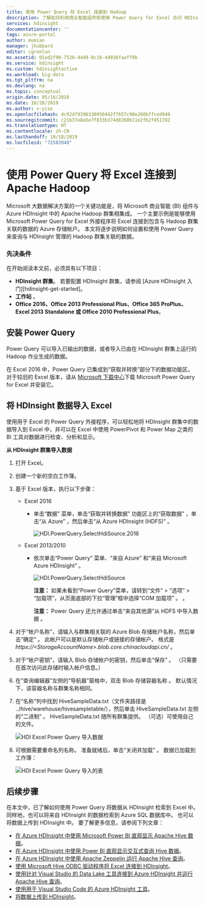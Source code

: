 ```yaml
---
title: 使用 Power Query 将 Excel 连接到 Hadoop
description: 了解如何利用商业智能组件和使用 Power Query for Excel 访问 HDInsight 上的 Hadoop 中存储的数据。
services: hdinsight
documentationcenter: ''
tags: azure-portal
author: mumian
manager: jhubbard
editor: cgronlun
ms.assetid: 01ad2f90-7520-44d9-8c16-4d936faaff9b
ms.service: hdinsight
ms.custom: hdinsightactive
ms.workload: big-data
ms.tgt_pltfrm: na
ms.devlang: na
ms.topic: conceptual
origin.date: 05/16/2018
ms.date: 10/28/2019
ms.author: v-yiso
ms.openlocfilehash: 4c92df9396330950442f7657c90e260bffced940
ms.sourcegitcommit: c21b37e8a5e7f833b374d8260b11e2fb2f451782
ms.translationtype: HT
ms.contentlocale: zh-CN
ms.lasthandoff: 10/18/2019
ms.locfileid: "72583940"
---
```

# <a name="connect-excel-to-apache-hadoop-by-using-power-query"></a>使用 Power Query 将 Excel 连接到 Apache Hadoop
Microsoft 大数据解决方案的一个关键功能是，将 Microsoft 商业智能 (BI) 组件与 Azure HDInsight 中的 Apache Hadoop 群集相集成。 一个主要示例是能够使用 Microsoft Power Query for Excel 外接程序将 Excel 连接到包含与 Hadoop 群集关联的数据的 Azure 存储帐户。 本文将逐步说明如何设置和使用 Power Query 来查询与 HDInsight 管理的 Hadoop 群集关联的数据。

### <a name="prerequisites"></a>先决条件
在开始阅读本文前，必须具有以下项目：

* **HDInsight 群集**。 若要配置 HDInsight 群集，请参阅 [Azure HDInsight 入门][hdinsight-get-started]。
* **工作站** 。
* **Office 2016、Office 2013 Professional Plus、Office 365 ProPlus、Excel 2013 Standalone 或 Office 2010 Professional Plus**。

## <a name="install-power-query"></a>安装 Power Query
Power Query 可以导入已输出的数据，或者导入已由在 HDInsight 群集上运行的 Hadoop 作业生成的数据。

在 Excel 2016 中，Power Query 已集成到“获取并转换”部分下的数据功能区。 对于较旧的 Excel 版本，请从 [Microsoft 下载中心][powerquery-download]下载 Microsoft Power Query for Excel 并安装它。

## <a name="import-hdinsight-data-into-excel"></a>将 HDInsight 数据导入 Excel
使用用于 Excel 的 Power Query 外接程序，可以轻松地将 HDInsight 群集中的数据导入到 Excel 中，并可以在 Excel 中使用 PowerPivot 和 Power Map 之类的 BI 工具对数据进行检查、分析和显示。

**从 HDInsight 群集导入数据**

1. 打开 Excel。
2. 创建一个新的空白工作簿。
3. 基于 Excel 版本，执行以下步骤：

   - Excel 2016

     - 单击“数据”  菜单，单击“获取并转换数据”  功能区上的“获取数据”  ，单击“从 Azure”  ，然后单击“从 Azure HDInsight (HDFS)”  。

       ![HDI.PowerQuery.SelectHdiSource.2016](./media/apache-hadoop-connect-excel-power-query/powerquery-selecthdisource-excel2016.png)

   - Excel 2013/2010

     - 依次单击“Power Query”  菜单、“来自 Azure”  和“来自 Microsoft Azure HDInsight”  。
   
       ![HDI.PowerQuery.SelectHdiSource](./media/apache-hadoop-connect-excel-power-query/powerquery-selecthdisource.png)
       
       **注意：** 如果未看到“Power Query”菜单，请转到“文件” > “选项” > “加载项”，从页面底部的下拉“管理”框中选择“COM 加载项”       。  。
       
       **注意：** Power Query 还允许通过单击“来自其他源”从 HDFS 中导入数据  。
4. 对于“帐户名称”，请输入与群集相关联的 Azure Blob 存储帐户名称，然后单击“确定”   。 此帐户可以是默认存储帐户或链接的存储帐户。  格式是 *https://&lt;StorageAccountName>.blob.core.chinacloudapi.cn/* 。
5. 对于“帐户密钥”，请输入 Blob 存储帐户的密钥，然后单击“保存”   。 （只需要在首次访问此存储时输入帐户信息。）
6. 在“查询编辑器”左侧的“导航器”窗格中，双击 Blob 存储容器名称  。 默认情况下，该容器名称与群集名称相同。
7. 在“名称”列中找到 HiveSampleData.txt（文件夹路径是 ../hive/warehouse/hivesampletable/），然后单击 HiveSampleData.txt 左侧的“二进制”     。 HiveSampleData.txt 随所有群集提供。 （可选）可使用自己的文件。

    ![HDI Excel Power Query 导入数据](./media/apache-hadoop-connect-excel-power-query/powerquery-importdata.png)

8. 可根据需要重命名列名称。 准备就绪后，单击“关闭并加载”  。  数据已加载到工作簿：

    ![HDI Excel Power Query 导入的表](./media/apache-hadoop-connect-excel-power-query/powerquery-importedtable.png)

## <a name="next-steps"></a>后续步骤
在本文中，已了解如何使用 Power Query 将数据从 HDInsight 检索到 Excel 中。 同样地，也可以将来自 HDInsight 的数据检索到 Azure SQL 数据库中。 也可以将数据上传到 HDInsight 中。 要了解更多信息，请参阅下列文章：

* [在 Azure HDInsight 中使用 Microsoft Power BI 直观显示 Apache Hive 数据](apache-hadoop-connect-hive-power-bi.md)。
* [在 Azure HDInsight 中使用 Power BI 直观显示交互式查询 Hive 数据](../interactive-query/apache-hadoop-connect-hive-power-bi-directquery.md)。
* [在 Azure HDInsight 中使用 Apache Zeppelin 运行 Apache Hive 查询](../interactive-query/hdinsight-connect-hive-zeppelin.md)。
* [使用 Microsoft Hive ODBC 驱动程序将 Excel 连接到 HDInsight](apache-hadoop-connect-excel-hive-odbc-driver.md)。
* [使用针对 Visual Studio 的 Data Lake 工具连接到 Azure HDInsight 并运行 Apache Hive 查询](apache-hadoop-visual-studio-tools-get-started.md)。
* [使用用于 Visual Studio Code 的 Azure HDInsight 工具](../hdinsight-for-vscode.md)。
* [将数据上传到 HDInsight](./../hdinsight-upload-data.md)。

[image-hdi-powerquery-hdi-source]: ./media/apache-hadoop-connect-excel-power-query/hdi.powerquery.selecthdisource.png
[image-hdi-powerquery-importdata]: ./media/apache-hadoop-connect-excel-power-query/hdi.powerquery.importdata.png
[image-hdi-powerquery-imported-table]: ./media/apache-hadoop-connect-excel-power-query/hdi.powerquery.importedtable.PNG

[powerquery-download]: https://go.microsoft.com/fwlink/?LinkID=286689

<!--Update_Description: wording update-->